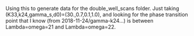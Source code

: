 Using this to generate data for the double_well_scans folder. Just taking (K33,k24,gamma_s,d0)=(30.,0.7,0.1,1.0), and looking for the phase transition point that I know (from 2018-11-24/gamma-k24…) is between Lambda=omega=21 and Lambda=omega=22.
